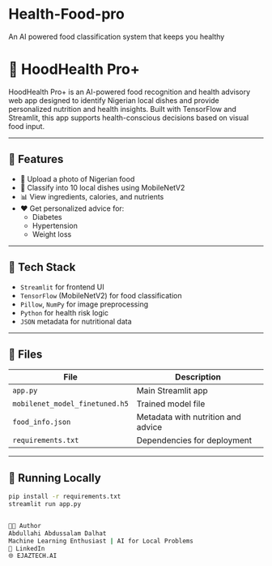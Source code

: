# Health-Food-pro
An AI powered food classification system that keeps you healthy
# 🍲 HoodHealth Pro+

HoodHealth Pro+ is an AI-powered food recognition and health advisory web app designed to identify Nigerian local dishes and provide personalized nutrition and health insights. Built with TensorFlow and Streamlit, this app supports health-conscious decisions based on visual food input.

---

## 🚀 Features

- 📸 Upload a photo of Nigerian food
- 🧠 Classify into 10 local dishes using MobileNetV2
- 📊 View ingredients, calories, and nutrients
- ❤️ Get personalized advice for:
  - Diabetes
  - Hypertension
  - Weight loss

---

## 🧰 Tech Stack

- `Streamlit` for frontend UI
- `TensorFlow` (MobileNetV2) for food classification
- `Pillow`, `NumPy` for image preprocessing
- `Python` for health risk logic
- `JSON` metadata for nutritional data

---

## 📁 Files

| File                         | Description                                |
|------------------------------|--------------------------------------------|
| `app.py`                     | Main Streamlit app                         |
| `mobilenet_model_finetuned.h5` | Trained model file                        |
| `food_info.json`             | Metadata with nutrition and advice         |
| `requirements.txt`           | Dependencies for deployment                |

---

## 🧪 Running Locally

```bash
pip install -r requirements.txt
streamlit run app.py


👨‍💻 Author
Abdullahi Abdussalam Dalhat
Machine Learning Enthusiast | AI for Local Problems
🔗 LinkedIn
🌐 EJAZTECH.AI
